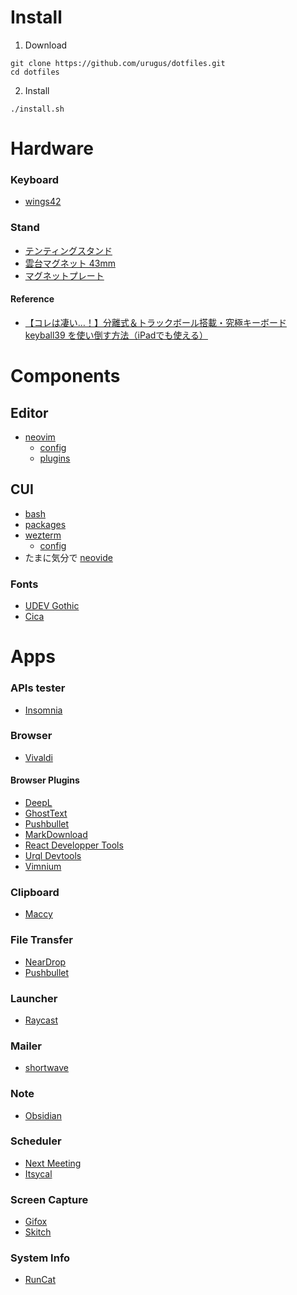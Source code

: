 # Install

1. Download
  
```
git clone https://github.com/urugus/dotfiles.git
cd dotfiles
```

2. Install

```
./install.sh
```

# Hardware
 
 ### Keyboard

- [wings42](https://shop.dailycraft.jp/products/wings42?variant=39928490229957)

### Stand

- [テンティングスタンド](https://item.rakuten.co.jp/yamada-denki/3187522013/?scid=wi_ich_androidapp_item_share)
- [雲台マグネット 43mm](https://www.amazon.co.jp/dp/B0BTSZNRLJ?ref=ppx_pop_mob_ap_share&th=1)
- [マグネットプレート](https://www.amazon.co.jp/dp/B0CG5YDG3V?ref=ppx_pop_mob_ap_share&th=1)

#### Reference

- [【コレは凄い…！】分離式＆トラックボール搭載・究極キーボード keyball39 を使い倒す方法（iPadでも使える）](https://www.youtube.com/watch?v=QC791UY_M6Y&t=398s)


# Components

## Editor

- [neovim](https://neovim.io)
  - [config](https://github.com/urugus/dotfiles/tree/master/.config/nvim) 
  - [plugins](https://github.com/urugus/dotfiles/blob/master/.config/nvim/lua/rc/pluginlist.lua)

## CUI

- [bash](https://devdocs.io/bash/)
- [packages](https://github.com/urugus/dotfiles/blob/master/.config/brewfile/Brewfile)
- [wezterm](https://wezfurlong.org/wezterm/index.html)
  - [config](https://github.com/urugus/dotfiles/blob/master/.config/wezterm/wezterm.lua)
- たまに気分で [neovide](https://neovide.dev)

### Fonts

- [UDEV Gothic](https://github.com/yuru7/udev-gothic)
- [Cica](https://github.com/miiton/Cica)

# Apps

### APIs tester

- [Insomnia](https://insomnia.rest)

### Browser

- [Vivaldi](https://vivaldi.com/ja/)

#### Browser Plugins

- [DeepL](https://chrome.google.com/webstore/detail/deepl-translate-reading-w/cofdbpoegempjloogbagkncekinflcnj?hl=ja)
- [GhostText](https://chrome.google.com/webstore/detail/ghosttext/godiecgffnchndlihlpaajjcplehddca?hl=ja)
- [Pushbullet](https://chrome.google.com/webstore/detail/pushbullet/chlffgpmiacpedhhbkiomidkjlcfhogd?hl=ja)
- [MarkDownload](https://chrome.google.com/webstore/detail/markdownload-markdown-web/pcmpcfapbekmbjjkdalcgopdkipoggdi?hl=ja)
- [React Developper Tools](https://chrome.google.com/webstore/detail/react-developer-tools/fmkadmapgofadopljbjfkapdkoienihi?hl=ja)
- [Urql Devtools](https://chrome.google.com/webstore/detail/urql-devtools/mcfphkbpmkbeofnkjehahlmidmceblmm?hl=ja)
- [Vimnium](https://chrome.google.com/webstore/detail/vimium/dbepggeogbaibhgnhhndojpepiihcmeb)

### Clipboard

- [Maccy](https://maccy.app)

### File Transfer

- [NearDrop](https://github.com/grishka/NearDrop)
- [Pushbullet](https://www.pushbullet.com)

### Launcher

- [Raycast](https://www.raycast.com)

### Mailer

- [shortwave](https://www.shortwave.com)

### Note

- [Obsidian](https://obsidian.md)

### Scheduler

- [Next Meeting](https://apps.apple.com/jp/app/next-meeting/id1017470484?mt=12)
- [Itsycal](https://www.mowglii.com/itsycal/)

### Screen Capture

- [Gifox](https://gifox.app)
- [Skitch](https://apps.apple.com/jp/app/skitch-%E6%92%AE%E3%82%8B-%E6%8F%8F%E3%81%8D%E8%BE%BC%E3%82%80-%E5%85%B1%E6%9C%89%E3%81%99%E3%82%8B/id425955336?mt=12)

### System Info

- [RunCat](https://kyome.io/runcat/index.html?lang=ja#plugins)
